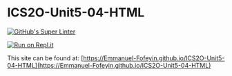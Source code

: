 # ICS2O-Unit5-04-HTML

[![GitHub's Super Linter](https://github.com/Emmanuel-Fofeyin/ICS2O-Unit5-04-HTML/workflows/GitHub's%20Super%20Linter/badge.svg)](https://github.com/Emmanuel-Fofeyin/ICS2O-Unit5-04-HTML/actions)

[![Run on Repl.it](https://repl.it/badge/github/Emmanuel-Fofeyin/ICS2O-Unit5-04-HTML)](https://repl.it/github/Emmanuel-Fofeyin/ICS2O-Unit5-04-HTML)

This site can be found at: [https://Emmanuel-Fofeyin.github.io/ICS2O-Unit5-04-HTML](https://Emmanuel-Fofeyin.github.io/ICS2O-Unit5-04-HTML)
